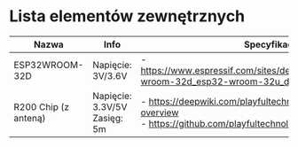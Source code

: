 # Lista elementów zewnętrznych

| **Nazwa** | **Info** | **Specyfikacje (linki)** | **Sklep (link)** | 
| -- | -- | -- | -- |
| ESP32WROOM-32D | Napięcie: 3V/3.6V | - https://www.espressif.com/sites/default/files/documentation/esp32-wroom-32d_esp32-wroom-32u_datasheet_en.pdf | https://kamami.pl/esp32/1179653-modul-esp32-wroom-32d-32mbit-4mb-5906623442843.html |
| R200 Chip (z anteną) | Napięcie: 3.3V/5V</br> Zasięg: 5m | - https://deepwiki.com/playfultechnology/arduino-rfid-R200/1-overview </br> - https://github.com/playfultechnology/arduino-rfid-R200 | https://pl.aliexpress.com/item/32907646941.html |